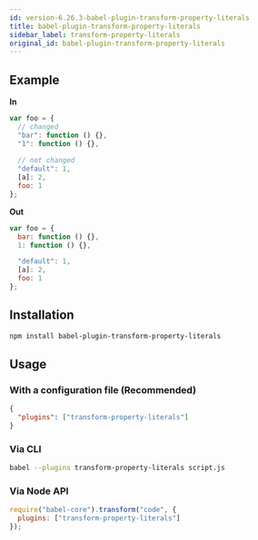 ```yaml
---
id: version-6.26.3-babel-plugin-transform-property-literals
title: babel-plugin-transform-property-literals
sidebar_label: transform-property-literals
original_id: babel-plugin-transform-property-literals
---
```


## Example

**In**

```javascript
var foo = {
  // changed
  "bar": function () {},
  "1": function () {},
  
  // not changed
  "default": 1,
  [a]: 2,
  foo: 1
};
```

**Out**

```javascript
var foo = {
  bar: function () {},
  1: function () {},

  "default": 1,
  [a]: 2,
  foo: 1
};
```

## Installation

```sh
npm install babel-plugin-transform-property-literals
```

## Usage

### With a configuration file (Recommended)

```json
{
  "plugins": ["transform-property-literals"]
}
```

### Via CLI

```sh
babel --plugins transform-property-literals script.js
```

### Via Node API

```javascript
require("babel-core").transform("code", {
  plugins: ["transform-property-literals"]
});
```


